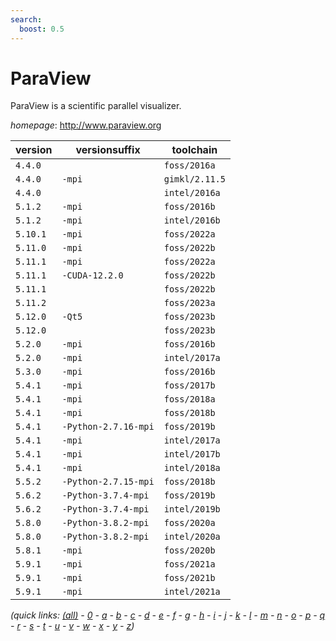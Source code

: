 ```yaml
---
search:
  boost: 0.5
---
```

# ParaView

ParaView is a scientific parallel visualizer.

*homepage*: <http://www.paraview.org>

version | versionsuffix | toolchain
--------|---------------|----------
``4.4.0`` |  | ``foss/2016a``
``4.4.0`` | ``-mpi`` | ``gimkl/2.11.5``
``4.4.0`` |  | ``intel/2016a``
``5.1.2`` | ``-mpi`` | ``foss/2016b``
``5.1.2`` | ``-mpi`` | ``intel/2016b``
``5.10.1`` | ``-mpi`` | ``foss/2022a``
``5.11.0`` | ``-mpi`` | ``foss/2022b``
``5.11.1`` | ``-mpi`` | ``foss/2022a``
``5.11.1`` | ``-CUDA-12.2.0`` | ``foss/2022b``
``5.11.1`` |  | ``foss/2022b``
``5.11.2`` |  | ``foss/2023a``
``5.12.0`` | ``-Qt5`` | ``foss/2023b``
``5.12.0`` |  | ``foss/2023b``
``5.2.0`` | ``-mpi`` | ``foss/2016b``
``5.2.0`` | ``-mpi`` | ``intel/2017a``
``5.3.0`` | ``-mpi`` | ``foss/2016b``
``5.4.1`` | ``-mpi`` | ``foss/2017b``
``5.4.1`` | ``-mpi`` | ``foss/2018a``
``5.4.1`` | ``-mpi`` | ``foss/2018b``
``5.4.1`` | ``-Python-2.7.16-mpi`` | ``foss/2019b``
``5.4.1`` | ``-mpi`` | ``intel/2017a``
``5.4.1`` | ``-mpi`` | ``intel/2017b``
``5.4.1`` | ``-mpi`` | ``intel/2018a``
``5.5.2`` | ``-Python-2.7.15-mpi`` | ``foss/2018b``
``5.6.2`` | ``-Python-3.7.4-mpi`` | ``foss/2019b``
``5.6.2`` | ``-Python-3.7.4-mpi`` | ``intel/2019b``
``5.8.0`` | ``-Python-3.8.2-mpi`` | ``foss/2020a``
``5.8.0`` | ``-Python-3.8.2-mpi`` | ``intel/2020a``
``5.8.1`` | ``-mpi`` | ``foss/2020b``
``5.9.1`` | ``-mpi`` | ``foss/2021a``
``5.9.1`` | ``-mpi`` | ``foss/2021b``
``5.9.1`` | ``-mpi`` | ``intel/2021a``


*(quick links: [(all)](../index.md) - [0](../0/index.md) - [a](../a/index.md) - [b](../b/index.md) - [c](../c/index.md) - [d](../d/index.md) - [e](../e/index.md) - [f](../f/index.md) - [g](../g/index.md) - [h](../h/index.md) - [i](../i/index.md) - [j](../j/index.md) - [k](../k/index.md) - [l](../l/index.md) - [m](../m/index.md) - [n](../n/index.md) - [o](../o/index.md) - [p](../p/index.md) - [q](../q/index.md) - [r](../r/index.md) - [s](../s/index.md) - [t](../t/index.md) - [u](../u/index.md) - [v](../v/index.md) - [w](../w/index.md) - [x](../x/index.md) - [y](../y/index.md) - [z](../z/index.md))*

